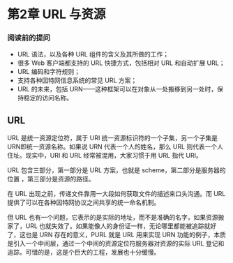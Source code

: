 # 第2章 URL 与资源

### 阅读前的提问

- URL 语法，以及各种 URL 组件的含义及其所做的工作；
- 很多 Web 客户端都支持的 URL 快捷方式，包括相对 URL 和自动扩展 URL；
- URL 编码和字符规则；
- 支持各种因特网信息系统的常见 URL 方案；
- URL 的未来，包括 URN——这种框架可以在对象从一处搬移到另一处时，保持稳定的访问名称。

## URL

URL 是统一资源定位符，属于 URI 统一资源标识符的一个子集，另一个子集是 URN即统一资源名称。如果说 URN 代表一个人的姓名，那么 URL 则代表一个人住址。现实中，URI 和 URL 经常被混用，大家习惯于用 URL 指代 URI。

URL 包含三部分，第一部分是 URL 方案，也就是 scheme，第二部分是服务器的位置 ，第三部分是资源的路径。

在 URL 出现之前，传递文件靠用一大段如何获取文件的描述来口头沟通。而 URL 提供了可以在各种因特网协议之间共享的统一命名机制。

但 URL 也有一个问题，它表示的是实际的地址，而不是准确的名字，如果资源搬家了，URL 也就失效了。如果能像人的身份证一样，无论哪里都能被追踪就好了，这也是 URN 存在的意义，PURL 就是 URL 用来实现 URN 功能的例子，本质是引入一个中间层，通过一个中间的资源定位符服务器对资源的实际 URL 登记和追踪。可惜的是，这是个巨大的工程，发展也十分缓慢。